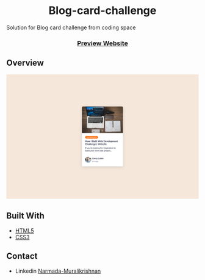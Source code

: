 <h1 align="center">Blog-card-challenge</h1>
<p>Solution for Blog card challenge from coding space</p>

<div align="center">
  <h3>
    <a href="">Preview Website</a>
  </h3>
</div>

## Overview

![Desktop](./desktop.png)

## Built With

- [HTML5](#!)
- [CSS3](#!)

## Contact

- Linkedin [Narmada-Muralikrishnan](https://www.linkedin.com/in/narmada-muralikrishnan-0220/)
